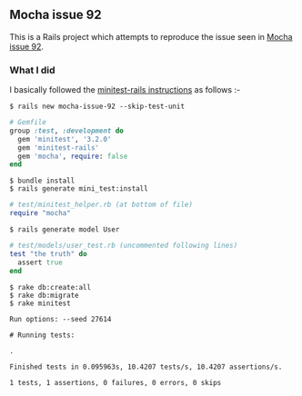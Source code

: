## Mocha issue 92

This is a Rails project which attempts to reproduce the issue seen in [Mocha issue 92](https://github.com/freerange/mocha/issues/92).

### What I did

I basically followed the [minitest-rails instructions](https://github.com/blowmage/minitest-rails/) as follows :-

```
$ rails new mocha-issue-92 --skip-test-unit
```

```ruby
# Gemfile
group :test, :development do
  gem 'minitest', '3.2.0'
  gem 'minitest-rails'
  gem 'mocha', require: false
end
```

```
$ bundle install
$ rails generate mini_test:install
```

```ruby
# test/minitest_helper.rb (at bottom of file)
require "mocha"
```

```
$ rails generate model User
```

```ruby
# test/models/user_test.rb (uncommented following lines)
test "the truth" do
  assert true
end
```

```
$ rake db:create:all
$ rake db:migrate
$ rake minitest

Run options: --seed 27614

# Running tests:

.

Finished tests in 0.095963s, 10.4207 tests/s, 10.4207 assertions/s.

1 tests, 1 assertions, 0 failures, 0 errors, 0 skips

```
